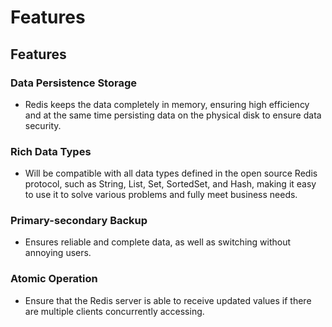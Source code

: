 ﻿# Features

## Features
### Data Persistence Storage
- Redis keeps the data completely in memory, ensuring high efficiency and at the same time persisting data on the physical disk to ensure data security.

### Rich Data Types
- Will be compatible with all data types defined in the open source Redis protocol, such as String, List, Set, SortedSet, and Hash, making it easy to use it to solve various problems and fully meet business needs.

### Primary-secondary Backup
- Ensures reliable and complete data, as well as switching without annoying users.

### Atomic Operation
- Ensure that the Redis server is able to receive updated values if there are multiple clients concurrently accessing.
